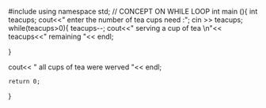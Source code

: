 #include<iostream>
using namespace std;
// CONCEPT ON WHILE LOOP 
int main (){
    int teacups;
cout<<" enter the number of tea cups need :";
cin >> teacups;
while(teacups>0){
    teacups--;
    cout<<" serving a cup of tea \n"<< teacups<<" remaining "<< endl;


}


cout<< " all cups of tea were werved "<< endl;





    return 0;

}
